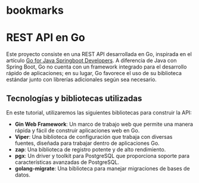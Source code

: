 # bookmarks

# REST API en Go

Este proyecto consiste en una REST API desarrollada en Go, inspirada en el artículo [Go for Java Springboot Developers](https://www.sivalabs.in/go-for-java-springboot-developers/). A diferencia de Java con Spring Boot, Go no cuenta con un framework integrado para el desarrollo rápido de aplicaciones; en su lugar, Go favorece el uso de su biblioteca estándar junto con librerías adicionales según sea necesario.

## Tecnologías y bibliotecas utilizadas

En este tutorial, utilizaremos las siguientes bibliotecas para construir la API:

- **Gin Web Framework**: Un marco de trabajo web que permite una manera rápida y fácil de construir aplicaciones web en Go.
- **Viper**: Una biblioteca de configuración que trabaja con diversas fuentes, diseñada para trabajar dentro de aplicaciones Go.
- **zap**: Una biblioteca de registro potente y de alto rendimiento.
- **pgx**: Un driver y toolkit para PostgreSQL que proporciona soporte para características avanzadas de PostgreSQL.
- **golang-migrate**: Una biblioteca para manejar migraciones de bases de datos.
